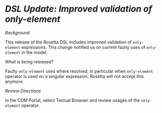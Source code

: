 # *DSL Update: Improved validation of only-element*

_Background_

This release of the Rosetta DSL includes improved validation of `only-element` expressions. This change notified us on current faulty uses of `only-element` in the model.

_What is being released?_

Faulty `only-element` uses where resolved, in particular when `only-element` operator is used on a singular expression. Rosetta will not accept this anymore.

_Review Directions_
 
In the CDM Portal, select Textual Browser and review usages of the `only-element` operator.
